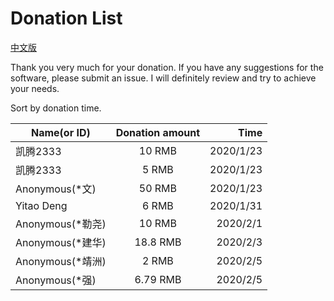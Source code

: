 # Donation List

[中文版](https://github.com/AaronFeng753/Waifu2x-Extension-GUI/blob/master/Donate_list_CN.md)

Thank you very much for your donation. If you have any suggestions for the software, please submit an issue. I will definitely review and try to achieve your needs.

Sort by donation time.

Name(or ID) | Donation amount | Time
| - | :-: | -: |
| 凯腾2333 | 10 RMB | 2020/1/23 |
| 凯腾2333 | 5 RMB | 2020/1/23 |
| Anonymous(\*文) | 50 RMB | 2020/1/23 |
| Yitao Deng | 6 RMB | 2020/1/31 |
| Anonymous(\*勒尧) | 10 RMB | 2020/2/1 |
| Anonymous(\*建华) | 18.8 RMB | 2020/2/3 |
| Anonymous(\*靖洲) | 2 RMB | 2020/2/5 |
| Anonymous(\*强) | 6.79 RMB | 2020/2/5 |
